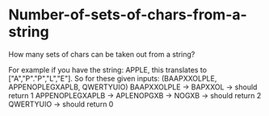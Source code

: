# Number-of-sets-of-chars-from-a-string
How many sets of chars can be taken out from a string?

For example if you have the string: APPLE, this translates to ["A","P"."P","L","E"].
So for these given inputs:
(BAAPXXOLPLE, APPENOPLEGXAPLB, QWERTYUIO)
BAAPXXOLPLE -> BAPXXOL -> should return 1
APPENOPLEGXAPLB -> APLENOPGXB -> NOGXB -> should return 2
QWERTYUIO -> should return 0
